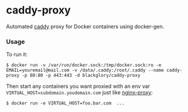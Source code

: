 # caddy-proxy
Automated [caddy](https://github.com/mholt/caddy) proxy for Docker containers using docker-gen.

### Usage

To run it:

    $ docker run -v /var/run/docker.sock:/tmp/docker.sock:ro -e EMAIL=youremail@mail.com -v /data/.caddy:/root/.caddy --name caddy-proxy -p 80:80 -p 443:443 -d blackglory/caddy-proxy


Then start any containers you want proxied with an env var `VIRTUAL_HOST=subdomain.youdomain.com` just like [nginx-proxy](https://github.com/jwilder/nginx-proxy):

    $ docker run -e VIRTUAL_HOST=foo.bar.com  ...
